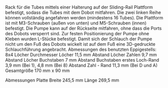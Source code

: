 Rack für die Tubes mittels einer Halterung auf der Sliding-Rail Plattform befestigt, sodass die Tubes mit dem Dobot mitfahren.
Die zwei linken Reihe können vollständig angefahren werden (mindestens 16 Tubes).
Die Plattform ist mit M3-Schrauben (außen von unten) und M5-Schrauben (innen) befestigt.
Die Pumpe kann auf der Rückseite mitfahren, ohne dass die Ports des Dobots versperrt sind.
Zur festen Positionierung der Pumpe ohne Kleben wurden L-Stücke befestigt.
Damit sich der Schlauch der Pumpe nicht um den Fuß des Dobots wickelt ist auf dem Fuß eine 3D-gedruckte Schlauchführung angebracht.
Abmessungen des benutzten Eppigestells:
  8x4 Löcher
  Durchmesser Löcher 11,5 mm
  Abstand Löcher Zahlen 9,7 mm
  Abstand Löcher Buchstaben 7 mm
  Abstand Buchstaben erstes Loch-Rand 3,9 mm (Bei 1), 4,8 mm (Bei 8)
  Abstand Zahl - Rand 11,3 mm (Bei D und A)
  Gesamtgröße 170 mm x 90 mm

Abmessungen Platte
  Breite 245,5 mm
  Länge 269,5 mm
